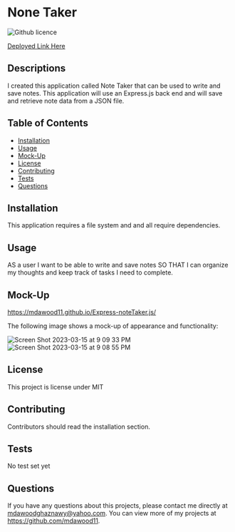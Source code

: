# None Taker

![Github licence](https://img.shields.io/badge/license-MIT-olive.svg)

[Deployed Link Here](https://app-note-tacker.herokuapp.com/)

## Descriptions

I created this application called Note Taker that can be used to write and save notes. This application will use an Express.js back end and will save and retrieve note data from a JSON file.

## Table of Contents

- [Installation](#installation)
- [Usage](#usage)
- [Mock-Up](#mock-up)
- [License](#license)
- [Contributing](#contributing)
- [Tests](#tests)
- [Questions](#questions)

## Installation

This application requires a file system and and all require dependencies.

## Usage

AS a user I want to be able to write and save notes
SO THAT I can organize my thoughts and keep track of tasks I need to complete.

## Mock-Up

https://mdawood11.github.io/Express-noteTaker.js/

The following image shows a mock-up of appearance and functionality:

![Screen Shot 2023-03-15 at 9 09 33 PM](https://user-images.githubusercontent.com/111917750/225512299-49ae8eed-1964-473c-aee1-da40bff6c7c0.png)
![Screen Shot 2023-03-15 at 9 08 55 PM](https://user-images.githubusercontent.com/111917750/225512321-1e361478-05e3-4af5-bca7-45983e84d09e.png)

## License

This project is license under MIT

## Contributing

Contributors should read the installation section.

## Tests

No test set yet

## Questions

If you have any questions about this projects, please contact me directly at mdawoodghaznawy@yahoo.com. You can view more of my projects at https://github.com/mdawood11.
